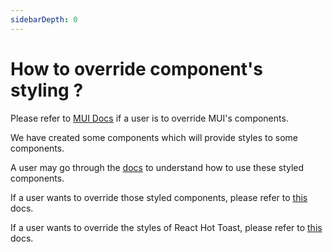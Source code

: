```yaml
---
sidebarDepth: 0
---
```


# How to override component's styling ?

Please refer to [MUI Docs](https://mui.com/material-ui/customization/theme-components/) if a user is to override MUI's components.

We have created some components which will provide styles to some components.

A user may go through the [docs](/guide/components/styled-components.html) to understand how to use these styled components.

If a user wants to override those styled components, please refer to [this](/guide/components/styled-components.html#override-styled-components) docs.

If a user wants to override the styles of React Hot Toast, please refer to [this](/guide/components/styled-components.html#react-hot-toast) docs.
